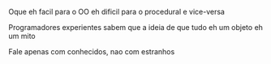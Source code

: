 Oque eh facil para o OO eh dificil para o procedural e vice-versa

Programadores experientes sabem que a ideia de que tudo eh um objeto eh um mito

Fale apenas com conhecidos, nao com estranhos